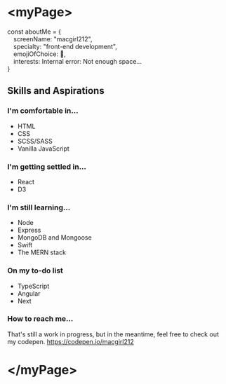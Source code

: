 # \<myPage\>

const aboutMe = {<br>
&emsp;screenName: "macgirl212",<br>
&emsp;specialty: "front-end development",<br>
&emsp;emojiOfChoice: 👋,<br>
&emsp;interests: Internal error: Not enough space...<br>
}

## Skills and Aspirations

### I'm comfortable in...
- HTML
- CSS
- SCSS/SASS
- Vanilla JavaScript

### I'm getting settled in...
- React
- D3

### I'm still learning...
- Node
- Express
- MongoDB and Mongoose
- Swift
- The MERN stack

### On my to-do list
- TypeScript
- Angular
- Next

### How to reach me...
That's still a work in progress, but in the meantime, feel free to check out my codepen. https://codepen.io/macgirl212

# \<\/myPage\>

<!---
macgirl212/macgirl212 is a ✨ special ✨ repository because its `README.md` (this file) appears on your GitHub profile.
You can click the Preview link to take a look at your changes.
--->
